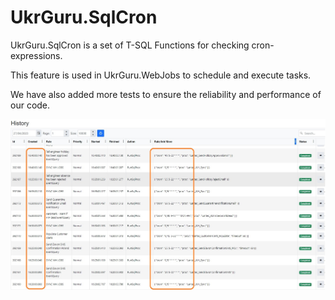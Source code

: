 # UkrGuru.SqlCron

UkrGuru.SqlCron is a set of T-SQL Functions for checking cron-expressions.

This feature is used in UkrGuru.WebJobs to schedule and execute tasks. 

We have also added more tests to ensure the reliability and performance of our code.

![UkrGuru.SqlCron Demo](cron-demo1.jpg)
